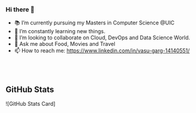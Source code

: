 ### Hi there 👋

- 📚 I’m currently pursuing my Masters in Computer Science @UIC <br>
- 🌱 I’m constantly learning new things. <br>
- 👯 I’m looking to collaborate on Cloud, DevOps and Data Science World. <br>
- 💬 Ask me about Food, Movies and Travel <br>
- 📫 How to reach me: https://www.linkedin.com/in/vasu-garg-14140551/
<br>  
<br>

## GitHub Stats

![GitHub Stats Card]

<!-- ![gitstats] -->
<!-- ![top langs] -->

